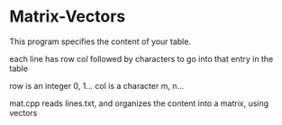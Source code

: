 # Matrix-Vectors
This program specifies the content of your table.

each line has
row col followed by characters to go into that entry in the table

row is an integer  0, 1...
col is a character m, n...

mat.cpp reads lines.txt, and organizes the content into a matrix, using vectors
